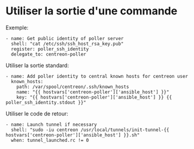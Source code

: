 # Utiliser la sortie d'une commande
    
Exemple:    
    
    - name: Get public identity of poller server
      shell: "cat /etc/ssh/ssh_host_rsa_key.pub"
      register: poller_ssh_identity
      delegate_to: centreon-poller
      
Utiliser la sortie standard:      
      
    - name: Add poller identity to central known hosts for centreon user
      known_hosts:
        path: /var/spool/centreon/.ssh/known_hosts
        name: "{{ hostvars['centreon-poller']['ansible_host'] }}"
        key: "{{ hostvars['centreon-poller']['ansible_host'] }} {{ poller_ssh_identity.stdout }}"
        
Utiliser le code de retour:

    - name: Launch tunnel if necessary
      shell: "sudo -iu centreon /usr/local/tunnels/init-tunnel-{{ hostvars['centreon-poller']['ansible_host'] }}.sh"
      when: tunnel_launched.rc != 0              